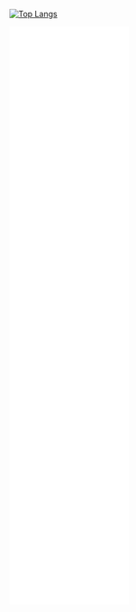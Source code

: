 [![Top Langs](https://github-readme-stats.vercel.app/api/top-langs/?username=kenranunderscore&langs_count=15&theme=radical&layout=compact)](https://github.com/anuraghazra/github-readme-stats)

<img src="https://raw.githubusercontent.com/kenranunderscore/kenranunderscore/main/github-metrics.svg" />
